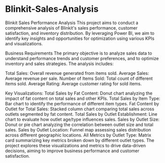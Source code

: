 # Blinkit-Sales-Analysis
Blinkit Sales Performance Analysis
This project aims to conduct a comprehensive analysis of Blinkit's sales performance, customer satisfaction, and inventory distribution. By leveraging Power BI, we aim to identify key insights and opportunities for optimization using various KPIs and visualizations.

Business Requirements
The primary objective is to analyze sales data to understand performance trends and customer preferences, and to optimize inventory and sales strategies. The analysis includes:

Total Sales: Overall revenue generated from items sold.
Average Sales: Average revenue per sale.
Number of Items Sold: Total count of different items sold.
Average Rating: Average customer rating for sold items.

Key Visualizations:
Total Sales by Fat Content: Donut chart analyzing the impact of fat content on total sales and other KPIs.
Total Sales by Item Type: Bar chart to identify the performance of different item types.
Fat Content by Outlet for Total Sales: Stacked column chart comparing total sales across outlets segmented by fat content.
Total Sales by Outlet Establishment: Line chart to evaluate how outlet age/type influences sales.
Sales by Outlet Size: Donut or pie chart analyzing the correlation between outlet size and total sales.
Sales by Outlet Location: Funnel map assessing sales distribution across different geographic locations.
All Metrics by Outlet Type: Matrix card summarizing key metrics broken down by different outlet types.
The project explores these visualizations and metrics to drive data-driven decisions, aiming to improve business performance and customer satisfaction.
